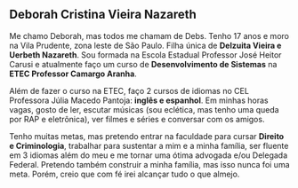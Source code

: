 ## **Deborah Cristina Vieira Nazareth**

Me chamo Deborah, mas todos me chamam de Debs. Tenho 17 anos e moro na Vila Prudente, zona leste de São Paulo. Filha única de **Delzuita Vieira e Uerbeth Nazareth**. Sou formada na Escola Estadual Professor José Heitor Carusi e atualmente faço um curso de **Desenvolvimento de Sistemas** na **ETEC Professor Camargo Aranha**.

Além de fazer o curso na ETEC, faço 2 cursos de idiomas no CEL Professora Júlia Macedo Pantoja: **inglês e espanhol**. Em minhas horas vagas, gosto de ler, escutar músicas (sou eclética, mas tenho uma queda por RAP e eletrônica), ver filmes e séries e conversar com os amigos. 

Tenho muitas metas, mas pretendo entrar na faculdade para cursar **Direito e Criminologia**, trabalhar para sustentar a mim e a minha família, ser fluente em 3 idiomas além do meu e me tornar uma ótima advogada e/ou Delegada Federal. Pretendo também construir a minha família, mas isso nunca foi uma meta. Porém, creio que com fé irei alcançar tudo o que almejo.